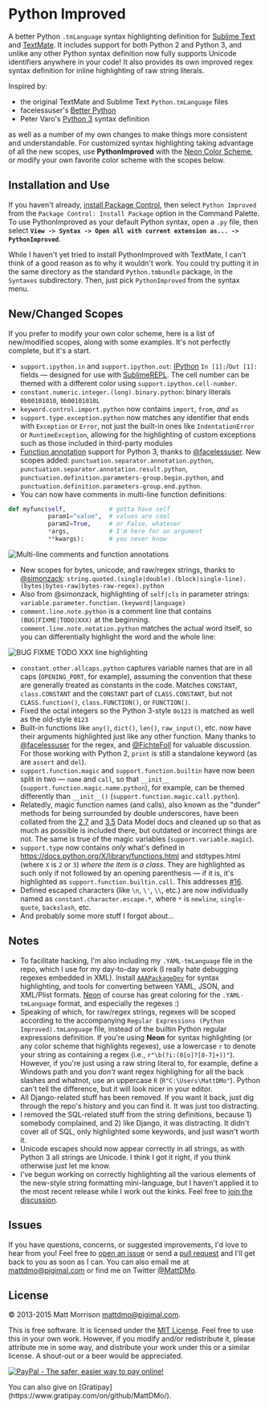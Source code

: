 # Python Improved

A better Python `.tmLanguage` syntax highlighting definition for [Sublime Text](http://www.sublimetext.com) and [TextMate](http://www.macromates.com). It includes support for both Python 2 and Python 3, and unlike any other Python syntax definition now fully supports Unicode identifiers anywhere in your code! It also provides its own improved regex syntax definition for inline highlighting of raw string literals.

Inspired by:

- the original TextMate and Sublime Text `Python.tmLanguage` files
- facelessuser's [Better Python](https://github.com/facelessuser/sublime-languages)
- Peter Varo's [Python 3](https://github.com/petervaro/python) syntax definition

as well as a number of my own changes to make things more consistent and understandable. For customized syntax highlighting taking advantage of all the new scopes, use **PythonImproved** with the [Neon Color Scheme](https://packagecontrol.io/packages/Neon%20Color%20Scheme), or modify your own favorite color scheme with the scopes below.

## Installation and Use

If you haven't already, [install Package Control](https://packagecontrol.io/installation), then select `Python Improved` from the `Package Control: Install Package` option in the Command Palette. To use PythonImproved as your default Python syntax, open a `.py` file, then select **`View -> Syntax -> Open all with current extension as... -> PythonImproved`**.

While I haven't yet tried to install PythonImproved with TextMate, I can't think of a good reason as to why it wouldn't work. You could try putting it in the same directory as the standard `Python.tmbundle` package, in the `Syntaxes` subdirectory. Then, just pick `PythonImproved` from the syntax menu.

## New/Changed Scopes

If you prefer to modify your own color scheme, here is a list of new/modified scopes, along with some examples. It's not perfectly complete, but it's a start.

- `support.ipython.in` and `support.ipython.out`: [IPython](http://ipython.org) `In [1]:`/`Out [1]:` fields &mdash; designed for use with [SublimeREPL](https://packagecontrol.io/packages/SublimeREPL). The cell number can be themed with a different color using `support.ipython.cell-number`.
- `constant.numeric.integer.(long).binary.python`: binary literals `0b00101010`, `0b00101010L`
- `keyword.control.import.python` now contains `import`, `from`, _and_ `as`
- `support.type.exception.python` now matches any identifier that ends with `Exception` or `Error`, not just the built-in ones like `IndentationError` or `RuntimeException`, allowing for the highlighting of custom exceptions such as those included in third-party modules
- [Function annotation](http://www.python.org/dev/peps/pep-3107/) support for Python 3, thanks to [@facelessuser](https://github.com/facelessuser).  New scopes added: `punctuation.separator.annotation.python`, `punctuation.separator.annotation.result.python`, `punctuation.definition.parameters-group.begin.python`, and `punctuation.definition.parameters-group.end.python`.
- You can now have comments in multi-line function definitions:

```python
def myfunc(self,            # gotta have self
           param1="value",  # values are cool
           param2=True,     # or False, whatever
           *args,           # I'm here for an argument
           **kwargs):       # you never know
```

![Multi-line comments and function annotations](http://pigimal.com/img/github/python_annotations.png)

- New scopes for bytes, unicode, and raw/regex strings, thanks to [@simonzack](https://github.com/simonzack): `string.quoted.(single|double).(block|single-line).(bytes|bytes-raw|bytes-raw-regex).python`
- Also from @simonzack, highlighting of `self|cls` in parameter strings: `variable.parameter.function.(keyword|language)`
- `comment.line.note.python` is a comment line that contains `(BUG|FIXME|TODO|XXX)` at the beginning. `comment.line.note.notation.python` matches the actual word itself, so you can differentially highlight the word and the whole line:

![BUG FIXME TODO XXX line highlighting](http://pigimal.com/img/comment.line.note.png)

- `constant.other.allcaps.python` captures variable names that are in all caps (`OPENING_PORT`, for example), assuming the convention that these are generally treated as constants in the code. Matches `CONSTANT`, `class.CONSTANT` and the `CONSTANT` part of `CLASS.CONSTANT`, but not `CLASS.function()`, `class.FUNCTION()`, or `FUNCTION()`.
- Fixed the octal integers so the Python 3-style `0o123` is matched as well as the old-style `0123`
- Built-in functions like `any()`, `dict()`, `len()`, `raw_input()`, etc. now have their arguments highlighted just like any other function. Many thanks to [@facelessuser](https://github.com/facelessuser) for the regex, and [@FichteFoll](https://github.com/FichteFoll) for valuable discussion. For those working with Python 2, `print` is still a standalone keyword (as are `assert` and `del`).
- `support.function.magic` and `support.function.builtin` have now been split in two &mdash; `name` and `call`, so that `__init__` (`support.function.magic.name.python`), for example, can be themed differently than `__init__()` (`support.function.magic.call.python`).
- Relatedly, magic function names (and calls), also known as the "dunder" methods for being surrounded by double underscores, have been collated from the [2.7](https://docs.python.org/2/reference/datamodel.html) and [3.5](https://docs.python.org/3/reference/datamodel.html) Data Model docs and cleaned up so that as much as possible is included there, but outdated or incorrect things are not. The same is true of the magic variables (`support.variable.magic`).
- `support.type` now contains *only* what's defined in https://docs.python.org/X/library/functions.html and stdtypes.html (where `X` is `2` or `3`) *where the item is a class*. They are highlighted as such only if not followed by an opening parenthesis &mdash; if it is, it's highlighted as `support.function.builtin.call`. This addresses [#16](https://github.com/MattDMo/PythonImproved/issues/16).
- Defined escaped characters (like `\n`, `\'`, `\\`, etc.) are now individually named as `constant.character.escape.*`, where `*` is `newline`, `single-quote`, `backslash`, etc.
- And probably some more stuff I forgot about...


## Notes

- To facilitate hacking, I'm also including my `.YAML-tmLanguage` file in the repo, which I use for my day-to-day work (I really hate debugging regexes embedded in XML). Install [`AAAPackageDev`](https://packagecontrol.io/packages/AAAPackageDev) for syntax highlighting, and tools for converting between YAML, JSON, and XML/Plist formats. [Neon](https://packagecontrol.io/packages/Neon%20Color%20Scheme) of course has great coloring for the `.YAML-tmLanguage` format, and especially the regexes :)
- Speaking of which, for raw/regex strings, regexes will be scoped according to the accompanying `Regular Expressions (Python Improved).tmLanguage` file, instead of the builtin Python regular expressions definition. If you're using **Neon** for syntax highlighting (or any color scheme that highlights regexes), use a lowercase `r` to denote your string as containing a regex (i.e., `r"\b(?i:(0[o]?[0-7]+))"`). However, if you're just using a raw string literal to, for example, define a Windows path and you *don't* want regex highlighing for all the back slashes and whatnot, use an uppercase `R` (`R"C:\Users\MattDMo"`). Python can't tell the difference, but it will look nicer in your editor.
- All Django-related stuff has been removed. If you want it back, just dig through the repo's history and you can find it. It was just too distracting.
- I removed the SQL-related stuff from the string definitions, because 1) somebody complained, and 2) like Django, it was distracting. It didn't cover all of SQL, only highlighted some keywords, and just wasn't worth it.
- Unicode escapes should now appear correctly in all strings, as with Python 3 all strings are Unicode. I think I got it right, if you think otherwise just let me know.
- I've begun working on correctly highlighting all the various elements of the new-style string formatting mini-language, but I haven't applied it to the most recent release while I work out the kinks. Feel free to [join the discussion](https://github.com/MattDMo/PythonImproved/issues/38).

## Issues

If you have questions, concerns, or suggested improvements, I'd love to hear from you! Feel free to [open an issue](https://github.com/MattDMo/PythonImproved/issues/new) or send a [pull request](https://github.com/MattDMo/PythonImproved/compare/) and I'll get back to you as soon as I can. You can also email me at <mattdmo@pigimal.com> or find me on Twitter [@MattDMo](https://twitter.com/MattDMo).


## License

&copy; 2013-2015 Matt Morrison <mattdmo@pigimal.com>.

This is free software. It is licensed under the [MIT License](http://opensource.org/licenses/MIT). Feel free to use this in your own work. However, if you modify and/or redistribute it, please attribute me in some way, and distribute your work under this or a similar license. A shout-out or a beer would be appreciated.

<a href="https://www.paypal.com/cgi-bin/webscr?cmd=_donations&business=R97MGGYES6GAJ&lc=US&item_name=Matthew%20D%2e%20Morrison&item_number=PythonImproved&currency_code=USD&bn=PP%2dDonationsBF%3abtn_donate_SM%2egif%3aNonHosted"><img src="https://www.paypalobjects.com/en_US/i/btn/btn_donate_SM.gif" border="0" name="Donate" alt="PayPal - The safer, easier way to pay online!"></a>
<p>
You can also give on [Gratipay](https://www.gratipay.com/on/github/MattDMo/).

